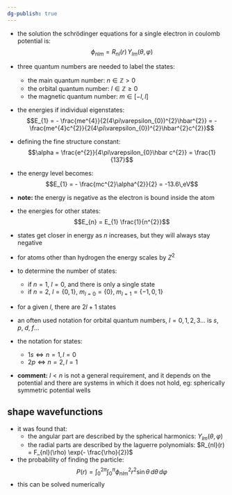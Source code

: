 ```yaml
---
dg-publish: true
---
```


- the solution the schrödinger equations for a single electron in coulomb potential is: 
  $$\phi_{nlm} = R_{nl}(r) \,Y_{lm}(\theta,\varphi)$$
- three quantum numbers are needed to label the states:
	- the main quantum number: $n\in \mathbb{Z}>0$
	- the orbital quantum number: $l \in \mathbb{Z} \geq 0$
	- the magnetic quantum number: $m \in [-l,l]$
- the energies if individual eigenstates: 
  $$E_{1} = - \frac{me^{4}}{2(4\pi\varepsilon_{0})^{2}\hbar^{2}} = - \frac{me^{4}c^{2}}{2(4\pi\varepsilon_{0})^{2}\hbar^{2}c^{2}}$$
- defining the fine structure constant:
  $$\alpha = \frac{e^{2}}{4\pi\varepsilon_{0}\hbar c^{2}} = \frac{1}{137}$$
- the energy level becomes: 
  $$E_{1} = - \frac{mc^{2}\alpha^{2}}{2} = -13.6\,eV$$
- **note:** the energy is negative as the electron is bound inside the atom
- the energies for other states: 
  $$E_{n} = E_{1} \frac{1}{n^{2}}$$
- states get closer in energy as $n$ increases, but they will always stay negative
- for atoms other than hydrogen the energy scales by $Z^{2}$
- to determine the  number of states: 
	- if $n=1$, $l=0$, and there is only a single state
	- if $n=2$, $l= \{0,1\}$, ${} m_{l=0}=\{0\}, \; m_{l=1}=\{-1,0,1\} {}$
- for a given $l$, there are $2l+1$ states
- an often used notation for orbital quantum numbers, $l=0,1,2,3\dots$ is $s,\;p,\;d,\;f\dots$
- the notation for states:
	- $1s \Leftrightarrow n=1,l=0$ 
	- $2p \Leftrightarrow n=2,l=1$ 

- **comment:** $l<n$ is not a general requirement, and it depends on the potential and there are systems in which it does not hold, eg: spherically symmetric potential wells
## shape wavefunctions
- it was found that:
	- the angular part are described by the spherical harmonics: $Y_{lm}(\theta,\varphi)$
	- the radial parts are described by the laguerre polynomials: $R_{nl}(r) = F_{nl}(\rho) \exp(- \frac{\rho}{2})$
- the probability of finding the particle: 
  $$P(r) = \int_{0}^{2\pi}\int_{0}^{\pi} \phi^{2}_{nlm} r^{2}\sin\theta\,d\theta\,d\varphi$$
- this can be solved numerically
